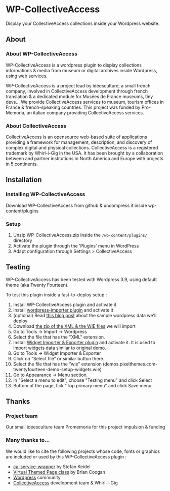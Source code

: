 # WP-CollectiveAccess

Display your CollectiveAccess collections inside your Wordpress website.

## About

### About WP-CollectiveAccess
WP-CollectiveAccess is a wordpress plugin to display collections informations & media from museum or digital archives 
inside Wordpress, using web services.

WP-CollectiveAccess is a project lead by idéesculture, a small french company, involved in CollectiveAccess development 
through french translation & a dedicated module for Musées de France museums, tiny devs... We provide CollectiveAccess 
services to museum, tourism offices in France & french-speaking countries. 
This project was funded by Pro-Memoria, an italian company providing CollectiveAccess services.

### About CollectiveAccess
CollectiveAccess is an opensource web-based suite of applications providing a framework for management, description, and discovery 
of complex digital and physical collections.
CollectiveAccess is a registered trademark by Whirl-i-Gig in the USA. It has been brought by a collaboration between and 
partner institutions in North America and Europe with projects in 5 continents.

## Installation

### Installing WP-CollectiveAccess

Download WP-CollectiveAccess from github & uncompress it inside wp-content/plugins

### Setup

1. Unzip WP-CollectiveAccess.zip inside the `/wp-content/plugins/` directory
1. Activate the plugin through the 'Plugins' menu in WordPress
1. Adapt configuration through Settings > CollectiveAccess


## Testing

WP-CollectiveAccess has been tested with Wordpress 3.9, using default theme (aka Twenty Fourteen).

To test this plugin inside a fast-to-deploy setup : 

1. Install WP-CollectiveAccess plugin and activate it
1. Install [wordpress-importer plugin](https://wordpress.org/plugins/wordpress-importer/) and activate it
1. (optional) Read [this blog post](http://pixelthemes.com/twenty-fourteen-wordpress-theme-demo-sample-data-download/) 
about the sample wordpress data we'll deploy
1. Download [the zip of the XML & the WIE files](http://pixelthemes.com/?ddownload=343) we will import
1. Go to Tools -> Import -> Wordpress
1. Select the file that has the "XML" extension. 
1. Install [Widget Importer & Exporter plugin](https://wordpress.org/plugins/widget-importer-exporter/) and activate 
it.  It is used to import widgets data similar to original demo.
1. Go to Tools -> Widget Importer & Exporter
1. Click on “Select file” or similar button there.  
1. Select the file that has the “wie” extension (demos.pixelthemes.com-twentyfourteen-demo-setup-widgets.wie)
1. Go to Appearance -> Menu section.
1. In "Select a menu to edit", choose "Testing menu" and click Select
1. Bottom of the page, tick "Top primary menu" and click Save menu

## Thanks

### Project team
Our small idéesculture team
Promemoria for this project impulsion & funding

### Many thanks to...
We would like to cite the following projects whose code, fonts or graphics are included or used by this WP-CollectiveAccess plugin :

- [ca-service-wrapper](https://github.com/skeidel/ca-service-wrapper) by Stefan Keidel
- [Virtual Themed Page class](https://gist.github.com/brianoz/9105004) by Brian Coogan
- [Wordpress](http://wordpress.org/) community
- [CollectiveAccess](http://www.collectiveaccess.org/) development team & Whirl-i-Gig